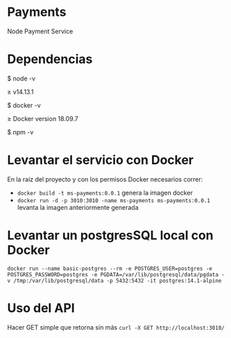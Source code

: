 # Payments
Node Payment Service
# Dependencias
$ node -v

$\ge$ v14.13.1

$ docker -v

$\ge$ Docker version 18.09.7

$ npm -v


# Levantar el servicio con Docker
En la raíz del proyecto y con los permisos Docker necesarios correr:

- `docker build -t ms-payments:0.0.1` genera la imagen docker
- `docker run -d -p 3010:3010 -name ms-payments ms-payments:0.0.1` levanta la imagen anteriormente generada
# Levantar un postgresSQL local con Docker
```
docker run --name basic-postgres --rm -e POSTGRES_USER=postgres -e POSTGRES_PASSWORD=postgres -e PGDATA=/var/lib/postgresql/data/pgdata -v /tmp:/var/lib/postgresql/data -p 5432:5432 -it postgres:14.1-alpine
```
# Uso del API
Hacer GET simple que retorna sin más
`curl -X GET http://localhost:3010/`
